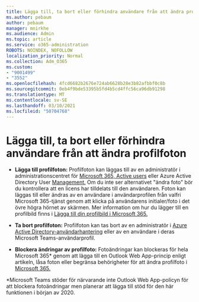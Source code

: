 ```yaml
---
title: Lägga till, ta bort eller förhindra användare från att ändra profilfoton
ms.author: pebaum
author: pebaum
manager: mnirkhe
ms.audience: Admin
ms.topic: article
ms.service: o365-administration
ROBOTS: NOINDEX, NOFOLLOW
localization_priority: Normal
ms.collection: Adm_O365
ms.custom:
- "9001499"
- "3552"
ms.openlocfilehash: 4fcd6682b2676e724ab6628b28e3b82afbbf0c8b
ms.sourcegitcommit: 0eb4f9bde53395b5fd4b5cd4ffc56ca96db91298
ms.translationtype: MT
ms.contentlocale: sv-SE
ms.lasthandoff: 03/10/2021
ms.locfileid: "50704768"
---
```

# <a name="add-remove-or-prevent-users-from-changing-profile-photos"></a>Lägga till, ta bort eller förhindra användare från att ändra profilfoton

- **Lägga till profilfoton:** Profilfoton kan läggas till av en administratör i administrationscentret för [Microsoft 365, Active users](https://admin.microsoft.com/Adminportal/Home?source=applauncher#/users) eller Azure Active Directory User [Management.](https://portal.azure.com/#blade/Microsoft_AAD_IAM/UsersManagementMenuBlade/AllUsers)  Om du inte ser alternativet "ändra foto" bör du kontrollera att en licens har tilldelats till den användaren. Foton kan läggas till eller ändras av en användare i användarprofilen från valfri Microsoft 365-tjänst genom att klicka på användarens initialer/foto i det övre högra hörnet av skärmen. Mer information om hur du lägger till en profilbild finns i [Lägga till din profilbild i Microsoft 365.](https://support.office.com/article/add-your-profile-photo-to-office-365-2eaf93fd-b3f1-43b9-9cdc-bdcd548435b7)

- **Ta bort profilfoton:** Profilfoton kan tas bort av en administratör i [Azure Active Directory-användarhantering](https://portal.azure.com/#blade/Microsoft_AAD_IAM/UsersManagementMenuBlade/AllUsers) eller av en användare i deras Microsoft Teams-användarprofil.

- **Blockera ändringar av profilfoto:** Fotoändringar kan blockeras för hela Microsoft 365* genom att lägga till en Outlook Web App-princip enligt artikeln, låsa foton eller begränsa behörigheter för att ändra profilfoto i [Microsoft 365.](https://answers.microsoft.com/msoffice/forum/msoffice_o365admin-mso_dep365-mso_o365b/locking-photos-or-restricting-permissions-to/1d19ae4f-de5d-4c3d-a0ad-4b8b8ac32e3d)

*Microsoft Teams stöder för närvarande inte Outlook Web App-policyn för att blockera fotoändringar men planerar att lägga till stöd för den här funktionen i början av 2020.
